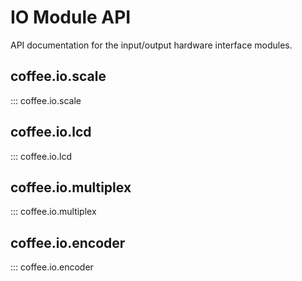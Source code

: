 # IO Module API

API documentation for the input/output hardware interface modules.

## coffee.io.scale

::: coffee.io.scale

## coffee.io.lcd

::: coffee.io.lcd

## coffee.io.multiplex

::: coffee.io.multiplex

## coffee.io.encoder

::: coffee.io.encoder
